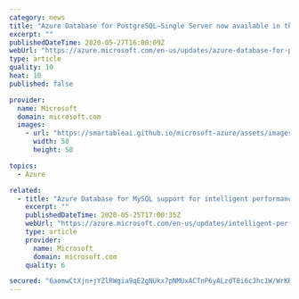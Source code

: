 ```yaml
---
category: news
title: "Azure Database for PostgreSQL—Single Server now available in the France South region"
excerpt: ""
publishedDateTime: 2020-05-27T16:00:09Z
webUrl: "https://azure.microsoft.com/en-us/updates/azure-database-for-postgresql-single-server-now-available-in-the-france-south-region/"
type: article
quality: 10
heat: 10
published: false

provider:
  name: Microsoft
  domain: microsoft.com
  images:
    - url: "https://smartableai.github.io/microsoft-azure/assets/images/organizations/microsoft.com-50x50.jpg"
      width: 50
      height: 50

topics:
  - Azure

related:
  - title: "Azure Database for MySQL support for intelligent performance with MySQL 8.0 is now available"
    excerpt: ""
    publishedDateTime: 2020-05-25T17:00:35Z
    webUrl: "https://azure.microsoft.com/en-us/updates/intelligent-performance-mysql-8/"
    type: article
    provider:
      name: Microsoft
      domain: microsoft.com
    quality: 6

secured: "6aomwCtXjn+jYZlRWgia9qE2gNUkx7pNMUxACTnP6yALzdT8i6cJhc1W/WrKRYz2Jbfwa+JG04tIp/QKUZQKL3hKq7DEiawCT/Z4S8rr/8UPTJVLooi3uxylm0EBy/Mt55g3Blzx3nThzFUhf6fkgBOBqsQwt1gTzCPEFPImueTVnVpqyQzZc+S0NjWP9cJHHwetduiecC2BV6IiZCaQLyiATApgN2o0aPUxmkaypLWVPTSt7rJVlFijn3A6oAarv/TOeSJnLQq51gFOfMvE1gflub28W9z54NhWzIOiZy1GsMkuKdE+089Y3O0t3qNkWgxopSYyPfcBBOMXZfNtaA==;4dTXn9MDe14rDWeRts2qog=="
---
```


